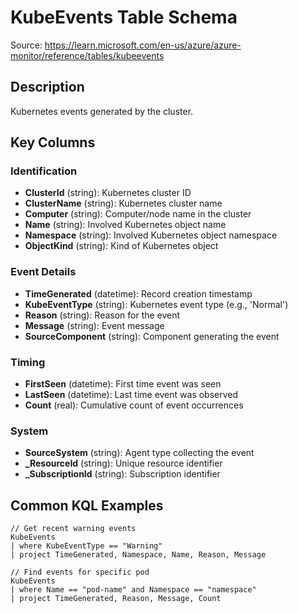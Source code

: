 # KubeEvents Table Schema

Source: https://learn.microsoft.com/en-us/azure/azure-monitor/reference/tables/kubeevents

## Description
Kubernetes events generated by the cluster.

## Key Columns

### Identification
- **ClusterId** (string): Kubernetes cluster ID
- **ClusterName** (string): Kubernetes cluster name
- **Computer** (string): Computer/node name in the cluster
- **Name** (string): Involved Kubernetes object name
- **Namespace** (string): Involved Kubernetes object namespace
- **ObjectKind** (string): Kind of Kubernetes object

### Event Details
- **TimeGenerated** (datetime): Record creation timestamp
- **KubeEventType** (string): Kubernetes event type (e.g., 'Normal')
- **Reason** (string): Reason for the event
- **Message** (string): Event message
- **SourceComponent** (string): Component generating the event

### Timing
- **FirstSeen** (datetime): First time event was seen
- **LastSeen** (datetime): Last time event was observed
- **Count** (real): Cumulative count of event occurrences

### System
- **SourceSystem** (string): Agent type collecting the event
- **_ResourceId** (string): Unique resource identifier
- **_SubscriptionId** (string): Subscription identifier

## Common KQL Examples
```kql
// Get recent warning events
KubeEvents
| where KubeEventType == "Warning"
| project TimeGenerated, Namespace, Name, Reason, Message

// Find events for specific pod
KubeEvents
| where Name == "pod-name" and Namespace == "namespace"
| project TimeGenerated, Reason, Message, Count
```